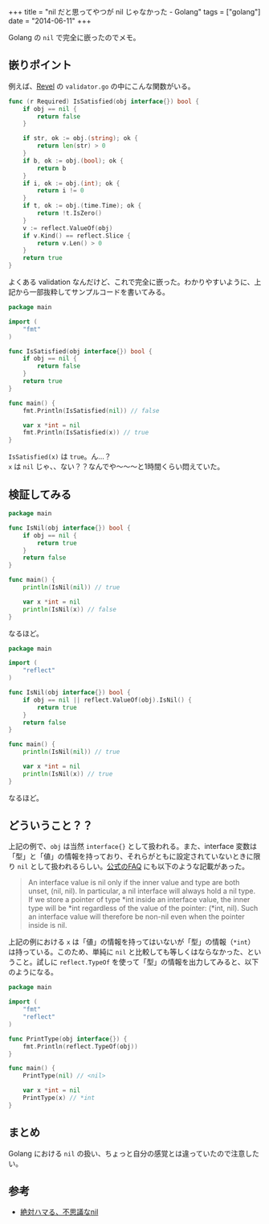 +++
title = "nil だと思ってやつが nil じゃなかった - Golang"
tags = ["golang"]
date = "2014-06-11"
+++

Golang の `nil` で完全に嵌ったのでメモ。

<!--more-->

## 嵌りポイント

例えば、[Revel](http://revel.github.io) の `validator.go` の中にこんな関数がいる。

``` go
func (r Required) IsSatisfied(obj interface{}) bool {
    if obj == nil {
        return false
    }

    if str, ok := obj.(string); ok {
        return len(str) > 0
    }
    if b, ok := obj.(bool); ok {
        return b
    }
    if i, ok := obj.(int); ok {
        return i != 0
    }
    if t, ok := obj.(time.Time); ok {
        return !t.IsZero()
    }
    v := reflect.ValueOf(obj)
    if v.Kind() == reflect.Slice {
        return v.Len() > 0
    }
    return true
}
```

よくある validation なんだけど、これで完全に嵌った。わかりやすいように、上記から一部抜粋してサンプルコードを書いてみる。

``` go
package main

import (
    "fmt"
)

func IsSatisfied(obj interface{}) bool {
    if obj == nil {
        return false
    }
    return true
}

func main() {
    fmt.Println(IsSatisfied(nil)) // false

    var x *int = nil
    fmt.Println(IsSatisfied(x)) // true
}
```

`IsSatisfied(x)` は `true`。ん…？  
`x` は `nil` じゃ、、ない？？なんでや〜〜〜と1時間くらい悶えていた。

## 検証してみる

``` go
package main

func IsNil(obj interface{}) bool {
    if obj == nil {
        return true
    }
    return false
}

func main() {
    println(IsNil(nil)) // true

    var x *int = nil
    println(IsNil(x)) // false
}
```

なるほど。

``` go
package main

import (
    "reflect"
)

func IsNil(obj interface{}) bool {
    if obj == nil || reflect.ValueOf(obj).IsNil() {
        return true
    }
    return false
}

func main() {
    println(IsNil(nil)) // true

    var x *int = nil
    println(IsNil(x)) // true
}
```

なるほど。

## どういうこと？？

上記の例で、`obj` は当然 `interface{}` として扱われる。また、interface 変数は「型」と「値」の情報を持っており、それらがともに設定されていないときに限り `nil` として扱われるらしい。[公式のFAQ](http://golang.org/doc/faq#nil_error) にも以下のような記載があった。

> An interface value is nil only if the inner value and type are both unset, (nil, nil). In particular, a nil interface will always hold a nil type. If we store a pointer of type *int inside an interface value, the inner type will be *int regardless of the value of the pointer: (*int, nil). Such an interface value will therefore be non-nil even when the pointer inside is nil.

上記の例における `x` は「値」の情報を持ってはいないが「型」の情報（`*int`）は持っている。このため、単純に `nil` と比較しても等しくはならなかった、ということ。試しに `reflect.TypeOf` を使って「型」の情報を出力してみると、以下のようになる。

``` go
package main

import (
    "fmt"
    "reflect"
)

func PrintType(obj interface{}) {
    fmt.Println(reflect.TypeOf(obj))
}

func main() {
    PrintType(nil) // <nil>

    var x *int = nil
    PrintType(x) // *int
}
```

## まとめ

Golang における `nil` の扱い、ちょっと自分の感覚とは違っていたので注意したい。

## 参考

- [絶対ハマる、不思議なnil](http://qiita.com/umisama/items/e215d49138e949d7f805)
